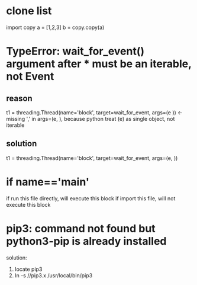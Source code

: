 # clone list
import copy
a = [1,2,3]
b = copy.copy(a)

# TypeError: wait_for_event() argument after * must be an iterable, not Event
## reason
t1 = threading.Thread(name='block', target=wait_for_event, args=(e ))
<- missing ',' in args=(e, ), because python treat (e) as single object, not iterable
## solution
t1 = threading.Thread(name='block', target=wait_for_event, args=(e, ))

# if __name__=='__main__'
if run this file directly, will execute this block
if import this file, will not execute this block

# pip3: command not found but python3-pip is already installed
solution:
1. locate pip3
2. ln -s /<path>/pip3.x /usr/local/bin/pip3
